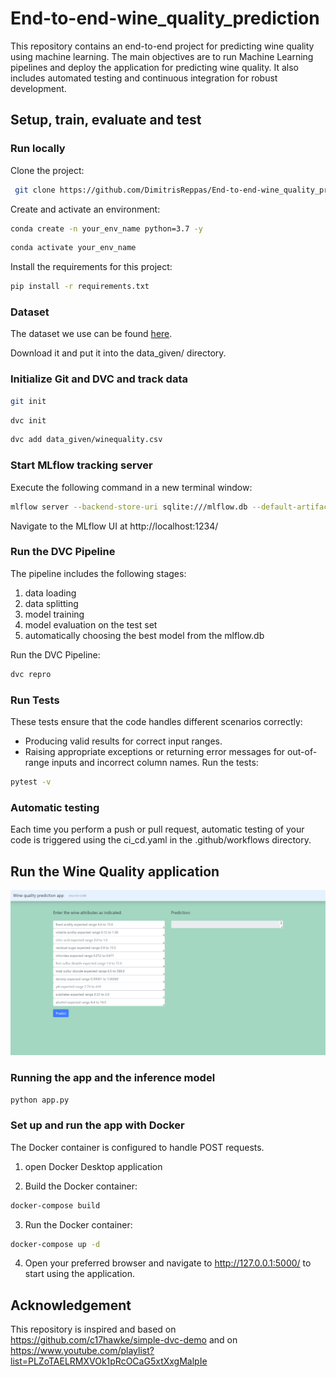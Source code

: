# End-to-end-wine_quality_prediction

This repository contains an end-to-end project for predicting wine quality using machine learning. The main objectives are to run Machine Learning pipelines and deploy the application for predicting wine quality. It also includes automated testing and continuous integration for robust development.

## Setup, train, evaluate and test 
### Run locally
Clone the project:

```bash
 git clone https://github.com/DimitrisReppas/End-to-end-wine_quality_prediction.git
```

Create and activate an environment: 

```bash
conda create -n your_env_name python=3.7 -y
```

```bash
conda activate your_env_name
```

Install the requirements for this project:

```bash
pip install -r requirements.txt
```

### Dataset

The dataset we use can be found [here](https://drive.google.com/drive/folders/18zqQiCJVgF7uzXgfbIJ-04zgz1ItNfF5?usp=sharing).

Download it and put it into the data_given/ directory.

### Initialize Git and DVC and track data

```bash
git init
```
```bash
dvc init 
```
```bash
dvc add data_given/winequality.csv
```
### Start MLflow tracking server

Execute the following command in a new terminal window:
```bash
mlflow server --backend-store-uri sqlite:///mlflow.db --default-artifact-root ./artifacts --host 0.0.0.0 -p 1234
```
Navigate to the MLflow UI at http://localhost:1234/

### Run the DVC Pipeline

The pipeline includes the following stages:
1) data loading
2) data splitting
3) model training
4) model evaluation on the test set
5) automatically choosing the best model from the mlflow.db

Run the DVC Pipeline:
```bash
dvc repro
```
### Run Tests
These tests ensure that the code handles different scenarios correctly:
- Producing valid results for correct input ranges.
- Raising appropriate exceptions or returning error messages for out-of-range inputs and incorrect column names.
Run the tests:
```bash
pytest -v
```
### Automatic testing

Each time you perform a push or pull request, automatic testing of your code is triggered using the ci_cd.yaml in the .github/workflows directory.


## Run the Wine Quality application

![App_screenshot](wine_quality_prediction_app_screenshot.png)

### Running the app and the inference model


```bash
python app.py 
```

### Set up and run the app with Docker

The Docker container is configured to handle POST requests.

1) open Docker Desktop application 

2) Build the Docker container:
```bash
docker-compose build
```

3) Run the Docker container:
```bash
docker-compose up -d
```

4) Open your preferred browser and navigate to http://127.0.0.1:5000/ to start using the application.

## Acknowledgement

This repository is inspired and based on https://github.com/c17hawke/simple-dvc-demo and on https://www.youtube.com/playlist?list=PLZoTAELRMXVOk1pRcOCaG5xtXxgMalpIe


